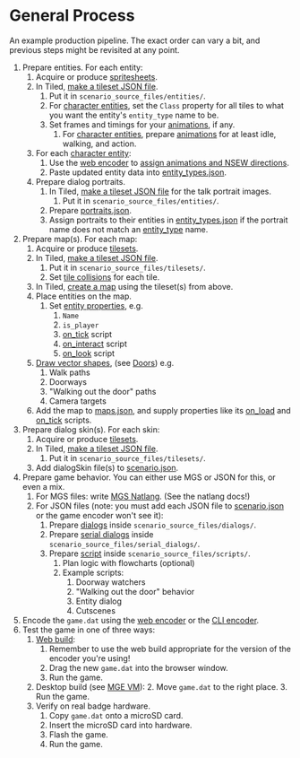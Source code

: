 # General Process

An example production pipeline. The exact order can vary a bit, and previous steps might be revisited at any point.

1. Prepare entities. For each entity:
	1. Acquire or produce [spritesheets](../tilesets).
	2. In Tiled, [make a tileset JSON file](../tilesets/creating_a_tileset_json_file).
		1. Put it in `scenario_source_files/entities/`.
		2. For [character entities](../entities/character_entity), set the `Class` property for all tiles to what you want the entity's `entity_type` name to be.
		3. Set frames and timings for your [animations](../tilesets/animations), if any.
			1. For [character entities](../entities/character_entity), prepare [animations](../tilesets/animations) for at least idle, walking, and action.
	3. For each [character entity](../entities/character_entity):
		1. Use the [web encoder](../encoder/web_encoder) to [assign animations and NSEW directions](../entity_management_system).
		2. Paste updated entity data into [entity_types.json](../structure/entity_types.json).
	4. Prepare dialog portraits.
		1. In Tiled, [make a tileset JSON file](../tilesets/creating_a_tileset_json_file) for the talk portrait images.
			1. Put it in `scenario_source_files/entities/`.
		2. Prepare [portraits.json](../structure/portraits.json).
		3. Assign portraits to their entities in [entity_types.json](../structure/entity_types.json) if the portrait name does not match an [entity_type](../entities/character_entity) name.
3. Prepare map(s). For each map:
	1. Acquire or produce [tilesets](../tilesets).
	2. In Tiled, [make a tileset JSON file](../tilesets/creating_a_tileset_json_file).
		1. Put it in `scenario_source_files/tilesets/`.
		2. Set [tile collisions](../tilesets/tile_collisions) for each tile.
	3. In Tiled, [create a map](../maps) using the tileset(s) from above.
	4. Place entities on the map.
		1. Set [entity properties](../entities/entity_properties), e.g.
			1. `Name`
			2. `is_player`
			3. [on_tick](../scripts/on_tick) script
			4. [on_interact](../scripts/on_interact) script
			5. [on_look](../scripts/on_look) script
	5. [Draw vector shapes](../maps/vector_objects), (see [Doors](../techniques/doors)) e.g.
		1. Walk paths
		2. Doorways
		3. "Walking out the door" paths
		4. Camera targets
	6. Add the map to [maps.json](../structure/maps.json), and supply properties like its [on_load](../scripts/on_load) and [on_tick](../scripts/on_tick) scripts.
4. Prepare dialog skin(s). For each skin:
	1. Acquire or produce [tilesets](../tilesets).
	2. In Tiled, [make a tileset JSON file](../tilesets/creating_a_tileset_json_file).
		1. Put it in `scenario_source_files/tilesets/`.
	3. Add dialogSkin file(s) to [scenario.json](../structure/scenario.json).
5. Prepare game behavior. You can either use MGS or JSON for this, or even a mix.
	1. For MGS files: write [MGS Natlang](../mgs/mgs_natlang). (See the natlang docs!)
	2. For JSON files (note: you must add each JSON file to [scenario.json](../structure/scenario.json) or the game encoder won't see it):
		1. Prepare [dialogs](../dialogs) inside `scenario_source_files/dialogs/`.
		1. Prepare [serial dialogs](../dialogs/serial_dialogs) inside `scenario_source_files/serial_dialogs/`.
		2. Prepare [script](../scripts) inside `scenario_source_files/scripts/`.
			1. Plan logic with flowcharts (optional)
			2. Example scripts:
				1. Doorway watchers
				2. "Walking out the door" behavior
				3. Entity dialog
				4. Cutscenes
6. Encode the `game.dat` using the [web encoder](../encoder/web_encoder) or the [CLI encoder](../encoder/cli_encoder).
7. Test the game in one of three ways:
	1. [Web build](../hardware/web_build):
		1. Remember to use the web build appropriate for the version of the encoder you're using!
		2. Drag the new `game.dat` into the browser window.
		3. Run the game.
	2. Desktop build (see [MGE VM](../getting_started/mge_vm)):
		2. Move `game.dat` to the right place.
		3. Run the game.
	3. Verify on real badge hardware.
		1. Copy `game.dat` onto a microSD card.
		2. Insert the microSD card into hardware.
		3. Flash the game.
		4. Run the game.

